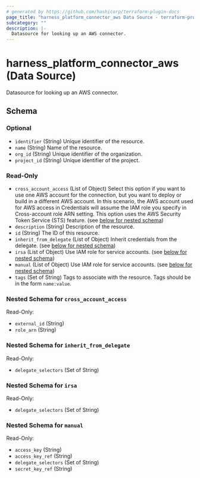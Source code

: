 ```yaml
---
# generated by https://github.com/hashicorp/terraform-plugin-docs
page_title: "harness_platform_connector_aws Data Source - terraform-provider-harness"
subcategory: ""
description: |-
  Datasource for looking up an AWS connector.
---
```


# harness_platform_connector_aws (Data Source)

Datasource for looking up an AWS connector.



<!-- schema generated by tfplugindocs -->
## Schema

### Optional

- `identifier` (String) Unique identifier of the resource.
- `name` (String) Name of the resource.
- `org_id` (String) Unique identifier of the organization.
- `project_id` (String) Unique identifier of the project.

### Read-Only

- `cross_account_access` (List of Object) Select this option if you want to use one AWS account for the connection, but you want to deploy or build in a different AWS account. In this scenario, the AWS account used for AWS access in Credentials will assume the IAM role you specify in Cross-account role ARN setting. This option uses the AWS Security Token Service (STS) feature. (see [below for nested schema](#nestedatt--cross_account_access))
- `description` (String) Description of the resource.
- `id` (String) The ID of this resource.
- `inherit_from_delegate` (List of Object) Inherit credentials from the delegate. (see [below for nested schema](#nestedatt--inherit_from_delegate))
- `irsa` (List of Object) Use IAM role for service accounts. (see [below for nested schema](#nestedatt--irsa))
- `manual` (List of Object) Use IAM role for service accounts. (see [below for nested schema](#nestedatt--manual))
- `tags` (Set of String) Tags to associate with the resource. Tags should be in the form `name:value`.

<a id="nestedatt--cross_account_access"></a>
### Nested Schema for `cross_account_access`

Read-Only:

- `external_id` (String)
- `role_arn` (String)


<a id="nestedatt--inherit_from_delegate"></a>
### Nested Schema for `inherit_from_delegate`

Read-Only:

- `delegate_selectors` (Set of String)


<a id="nestedatt--irsa"></a>
### Nested Schema for `irsa`

Read-Only:

- `delegate_selectors` (Set of String)


<a id="nestedatt--manual"></a>
### Nested Schema for `manual`

Read-Only:

- `access_key` (String)
- `access_key_ref` (String)
- `delegate_selectors` (Set of String)
- `secret_key_ref` (String)


